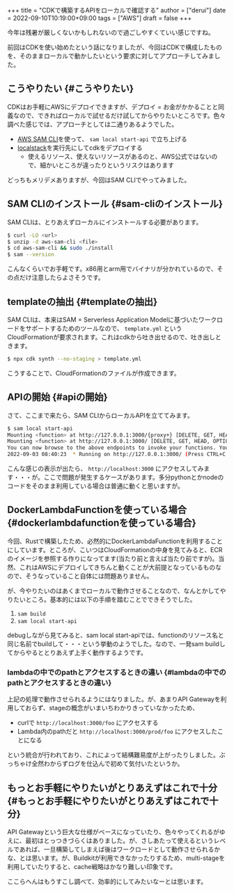 +++
title = "CDKで構築するAPIをローカルで確認する"
author = ["derui"]
date = 2022-09-10T10:19:00+09:00
tags = ["AWS"]
draft = false
+++

今年は残暑が厳しくないかもしれないので過ごしやすくていい感じですね。

前回はCDKを使い始めたという話になりましたが、今回はCDKで構成したものを、そのままローカルで動かしたいという要求に対してアプローチしてみました。


## こうやりたい {#こうやりたい}

CDKはお手軽にAWSにデプロイできますが、デプロイ = お金がかかることと同義なので、できればローカルで試せるだけ試してからやりたいところです。色々調べた感じでは、アプローチとしては二通りあるようでした。

-   [AWS SAM CLI](https://docs.aws.amazon.com/ja_jp/serverless-application-model/latest/developerguide/serverless-sam-cli-install-linux.html)を使って、 `sam local start-api` で立ち上げる
-   [localstack](https://github.com/localstack/localstack)を実行先にしてcdkをデプロイする
    -   使えるリソース、使えないリソースがあるのと、AWS公式ではないので、細かいところが違ったりというリスクはあります

どっちもメリデメありますが、今回はSAM CLIでやってみました。


## SAM CLIのインストール {#sam-cliのインストール}

SAM CLIは、とりあえずローカルにインストールする必要があります。

```bash
$ curl -LO <url>
$ unzip -d aws-sam-cli <file>
$ cd aws-sam-cli && sudo ./install
$ sam --version
```

こんなくらいでお手軽です。x86用とarm用でバイナリが分かれているので、その点だけ注意したらよさそうです。


## templateの抽出 {#templateの抽出}

SAM CLIは、本来はSAM = Serverless Application Modelに基づいたワークロードをサポートするためのツールなので、 `template.yml` というCloudFormationが要求されます。これはcdkから吐き出せるので、吐き出しときます。

```bash
$ npx cdk synth --no-staging > template.yml
```

こうすることで、CloudFormationのファイルが作成できます。


## APIの開始 {#apiの開始}

さて、ここまで来たら、SAM CLIからローカルAPIを立ててみます。

```bash
$ sam local start-api
Mounting <function> at http://127.0.0.1:3000/{proxy+} [DELETE, GET, HEAD, OPTIONS, PATCH, POST, PUT]
Mounting <function> at http://127.0.0.1:3000/ [DELETE, GET, HEAD, OPTIONS, PATCH, POST, PUT]
You can now browse to the above endpoints to invoke your functions. You do not need to restart/reload SAM CLI while working on your functions, changes will be reflected instantly/automatically. You only need to restart SAM CLI if you update your AWS SAM template
2022-09-03 08:40:23  * Running on http://127.0.0.1:3000/ (Press CTRL+C to quit)
```

こんな感じの表示が出たら、 `http://localhost:3000` にアクセスしてみます・・・が。ここで問題が発生するケースがあります。多分pythonとかnodeのコードをそのまま利用している場合は普通に動くと思いますが。


## DockerLambdaFunctionを使っている場合 {#dockerlambdafunctionを使っている場合}

今回、Rustで構築したため、必然的にDockerLambdaFunctionを利用することにしています。ところが、こいつはCloudFormationの中身を見てみると、ECRのイメージを参照する作りになってます(当たり前と言えば当たり前ですが)。当然、これはAWSにデプロイしてきちんと動くことが大前提となっているものなので、そうなっていること自体には問題ありません。

が、今やりたいのはあくまでローカルで動作させることなので、なんとかしてやりたいところ。基本的には以下の手順を踏むことでできそうでした。

1.  `sam build`
2.  `sam local start-api`

debugしながら見てみると、sam local start-apiでは、functionのリソース名と同じ名前でbuildして・・・という挙動のようでした。なので、一発sam buildしてからやるととりあえず上手く動作するようです。


### lambdaの中でのpathとアクセスするときの違い {#lambdaの中でのpathとアクセスするときの違い}

上記の処理で動作させられるようにはなりました。が、あまりAPI Gatewayを利用しておらず、stageの概念がいまいちわかりきっていなかったため、

-   curlで  `http://localhost:3000/foo` にアクセスする
-   Lambda内のpathだと `http://localhost:3000/prod/foo` にアクセスしたことになる

という統合が行われており、これによって結構難易度が上がったりしました。ぶっちゃけ全然わからずログを仕込んで初めて気付いたというか。


## もっとお手軽にやりたいがとりあえずはこれで十分 {#もっとお手軽にやりたいがとりあえずはこれで十分}

API Gatewayという巨大な仕様がベースになっていたり、色々やってくれるがゆえに、最初はとっつきづらくはありました。が、さしあたって使えるというレベルであれば、一旦構築してしまえば後はワークロードとして動作させられるかな、とは思います。が、Buildkitが利用できなかったりするため、multi-stageを利用していたりすると、cache戦略はかなり難しい印象です。

ここらへんはもうすこし調べて、効率的にしてみたいなーとは思います。
